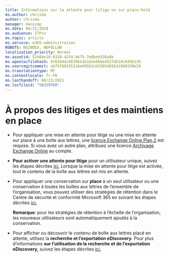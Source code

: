 ```yaml
---
title: Informations sur la attente pour litige ou sur place-hold
ms.author: chrisda
author: chrisda
manager: dansimp
ms.date: 04/21/2020
ms.audience: ITPro
ms.topic: article
ms.service: o365-administration
ROBOTS: NOINDEX, NOFOLLOW
localization_priority: Normal
ms.assetid: 52484e19-9328-42f4-b675-7e0be9338a8b
ms.openlocfilehash: 8703944c6839be1b3a5e4b9ed53fd52dc035b126
ms.sourcegitcommit: ab75f66355116e995b3cb5505465b31989339e28
ms.translationtype: MT
ms.contentlocale: fr-FR
ms.lasthandoff: 08/13/2021
ms.locfileid: "58329768"
---
```

# <a name="about-litigation-holds-and-in-place-holds"></a>À propos des litiges et des maintiens en place

- Pour appliquer une mise en attente pour litige ou une mise en attente sur place à une boîte aux lettres, une [licence Exchange Online Plan 2](https://docs.microsoft.com/office365/servicedescriptions/office-365-platform-service-description/office-365-plan-options) est requise. Si vous avez un autre plan, attribuez une licence [Archivage Exchange Online](https://docs.microsoft.com/office365/servicedescriptions/exchange-online-archiving-service-description/exchange-online-archiving-service-description) au compte. 
    
- **Pour activer une attente pour litige** pour un utilisateur unique, suivez les étapes décrites [ici.](https://docs.microsoft.com/microsoft-365/compliance/create-a-litigation-hold?view=o365-worldwide#place-a-mailbox-on-litigation-hold) Lorsque la mise en attente pour litige est activée, tout le contenu de la boîte aux lettres est mis en attente.
    
- Pour appliquer une conservation sur **place** à un seul utilisateur ou une conservation à toutes les boîtes aux lettres de l’ensemble de l’organisation, vous pouvez utiliser des stratégies de rétention dans le Centre de sécurité et conformité Microsoft 365 en suivant les étapes décrites [ici.](https://docs.microsoft.com/microsoft-365/compliance/retention-policies)
    
    **Remarque**: pour les stratégies de rétention à l’échelle de l’organisation, les nouveaux utilisateurs sont automatiquement ajoutés à la conservation. 
  
- Pour afficher ou découvrir le contenu de boîte aux lettres placé en attente, utilisez la **recherche et l’exportation eDiscovery.** Pour plus d’informations **sur l’utilisation de la recherche et de l’exportation eDiscovery,** suivez les étapes décrites [ici.](https://docs.microsoft.com/microsoft-365/compliance/export-search-results)
    

